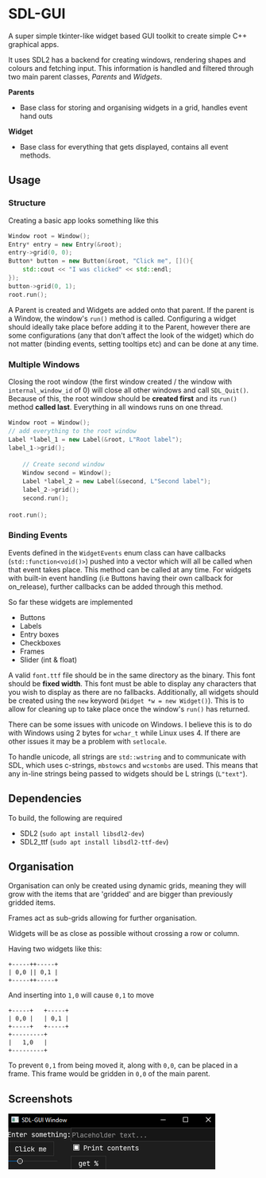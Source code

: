 # SDL-GUI

A super simple tkinter-like widget based GUI toolkit to create simple C++ graphical apps.

It uses SDL2 has a backend for creating windows, rendering shapes and colours and fetching input. This information is handled and filtered through two main parent classes, *Parents* and *Widgets*.

**Parents**

- Base class for storing and organising widgets in a grid, handles event hand outs

**Widget**

- Base class for everything that gets displayed, contains all event methods.

## Usage

### Structure

Creating a basic app looks something like this

```c++
Window root = Window();
Entry* entry = new Entry(&root);
entry->grid(0, 0);
Button* button = new Button(&root, "Click me", [](){
	std::cout << "I was clicked" << std::endl;
});
button->grid(0, 1);
root.run();
```

A Parent is created and Widgets are added onto that parent. If the parent is a Window, the window's `run()` method is called. Configuring a widget should ideally take place before adding it to the Parent, however there are some configurations (any that don't affect the look of the widget) which do not matter (binding events, setting tooltips etc) and can be done at any time.


### Multiple Windows

Closing the root window (the first window created / the window with `internal_window_id` of 0) will close all other windows and call `SDL_Quit()`. Because of this, the root window should be **created first** and its `run()` method **called last**. Everything in all windows runs on one thread.

```c++
Window root = Window();
// add everything to the root window
Label *label_1 = new Label(&root, L"Root label");
label_1->grid();

	// Create second window
	Window second = Window();
	Label *label_2 = new Label(&second, L"Second label");
	label_2->grid();
	second.run();

root.run();
```

### Binding Events

Events defined in the `WidgetEvents` enum class can have callbacks (`std::function<void()>`) pushed into a vector which will all be called when that event takes place. This method can be called at any time. For widgets with built-in event handling (i.e Buttons having their own callback for on_release), further callbacks can be added through this method.

So far these widgets are implemented

- Buttons
- Labels
- Entry boxes
- Checkboxes
- Frames
- Slider (int & float)

A valid `font.ttf` file should be in the same directory as the binary. This font should be **fixed width**. This font must be able to display any characters that you wish to display as there are no fallbacks.
Additionally, all widgets should be created using the `new` keyword (`Widget *w = new Widget()`). This is to allow for cleaning up to take place once the window's `run()` has returned.

There can be some issues with unicode on Windows. I believe this is to do with Windows using 2 bytes for `wchar_t` while Linux uses 4. If there are other issues it may be a problem with `setlocale`.

To handle unicode, all strings are `std::wstring` and to communicate with SDL, which uses c-strings, `mbstowcs` and `wcstombs` are used. This means that any in-line strings being passed to widgets should be L strings (`L"text"`).

## Dependencies

To build, the following are required

- SDL2 (`sudo apt install libsdl2-dev`)
- SDL2_ttf (`sudo apt install libsdl2-ttf-dev`)

## Organisation

Organisation can only be created using dynamic grids, meaning they will grow with the items that are 'gridded' and are bigger than previously gridded items.

Frames act as sub-grids allowing for further organisation.

Widgets will be as close as possible without crossing a row or column.

Having two widgets like this:
```
+-----++-----+
| 0,0 || 0,1 |
+-----++-----+
```

And inserting into `1,0` will cause `0,1` to move

```
+-----+   +-----+
| 0,0 |   | 0,1 |
+-----+   +-----+
+---------+
|   1,0   |
+---------+
```

To prevent `0,1` from being moved it, along with `0,0`, can be placed in a frame. This frame would be gridden in `0,0` of the main parent.

## Screenshots

![](./screenshot.png)
